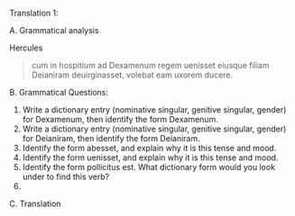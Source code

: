 Translation 1: 

A. Grammatical analysis 

Hercules
>cum in hospitium ad Dexamenum regem uenisset
>eiusque filiam Deianiram deuirginasset, 
volebat eam uxorem ducere. 


B. Grammatical Questions:

1. Write a dictionary entry (nominative singular, genitive singular, gender) for Dexamenum, then identify the form Dexamenum.
2. Write a dictionary entry (nominative singular, genitive singular, gender) for Deianiram, then identify the form Deianiram.
3. Identify the form abesset, and explain why it is this tense and mood.
4. Identify the form uenisset, and explain why it is this tense and mood.
5. Identify the form pollicitus est. What dictionary form would you look under to find this verb?
6.

C. Translation
